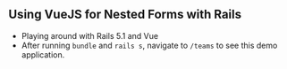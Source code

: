 ## Using VueJS for Nested Forms with Rails
- Playing around with Rails 5.1 and Vue
- After running `bundle` and `rails s`,  navigate to `/teams` to see this demo application.
